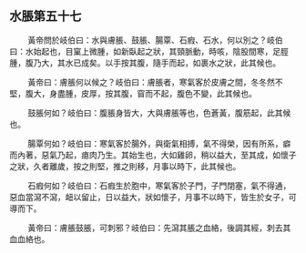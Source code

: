 ## 水脹第五十七

<p>&emsp;&emsp;
黃帝問於岐伯曰：水與膚脹、鼓脹、腸覃、石瘕、石水，何以別之？岐伯曰：水始起也，目窠上微腫，如新臥起之狀，其頸脈動，時咳，陰股間寒，足脛腫，腹乃大，其水已成矣。以手按其腹，隨手而起，如裹水之狀，此其候也。
</p>
<p>&emsp;&emsp;
黃帝曰：膚脹何以候之？岐伯曰：膚脹者，寒氣客於皮膚之間，冬冬然不堅，腹大，身盡腫，皮厚，按其腹，窅而不起，腹色不變，此其候也。
</p>
<p>&emsp;&emsp;
鼓脹何如？岐伯曰：腹脹身皆大，大與膚脹等也，色蒼黃，腹筋起，此其候也。
</p>
<p>&emsp;&emsp;
腸覃何如？岐伯曰：寒氣客於腸外，與衛氣相搏，氣不得榮，因有所系，癖而內著，惡氣乃起，瘜肉乃生。其始生也，大如雞卵，稍以益大，至其成，如懷子之狀，久者離歲，按之則堅，推之則移，月事以時下，此其候也。
</p>
<p>&emsp;&emsp;
石瘕何如？岐伯曰：石瘕生於胞中，寒氣客於子門，子門閉塞，氣不得通，惡血當瀉不瀉，衄以留止，日以益大，狀如懷子，月事不以時下，皆生於女子，可導而下。
</p>
<p>&emsp;&emsp;
黃帝曰：膚脹鼓脹，可刺邪？岐伯曰：先瀉其脹之血絡，後調其經，刺去其血血絡也。
</p>